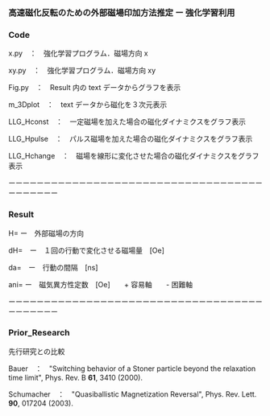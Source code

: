 ### 高速磁化反転のための外部磁場印加方法推定 ー 強化学習利用
### Code
x.py　：　強化学習プログラム．磁場方向 x

xy.py　：　強化学習プログラム．磁場方向 xy

Fig.py　：　Result 内の text データからグラフを表示

m_3Dplot　：　text データから磁化を３次元表示

LLG_Hconst　：　一定磁場を加えた場合の磁化ダイナミクスをグラフ表示

LLG_Hpulse　：　パルス磁場を加えた場合の磁化ダイナミクスをグラフ表示

LLG_Hchange　：　磁場を線形に変化させた場合の磁化ダイナミクスをグラフ表示

ーーーーーーーーーーーーーーーーーーーーーーーーーーーーーーーーーーーーーーーーーーー
### Result
H=  ー　外部磁場の方向

dH=　ー　１回の行動で変化させる磁場量　[Oe]

da=　ー　行動の間隔　[ns]

ani= ー　磁気異方性定数　[Oe]　　+ 容易軸　　- 困難軸

ーーーーーーーーーーーーーーーーーーーーーーーーーーーーーーーーーーーーーーーーーーー
### Prior_Research
先行研究との比較

Bauer　：　"Switching behavior of a Stoner particle beyond the relaxation time limit", Phys. Rev. B **61**, 3410 (2000).

Schumacher　：　"Quasiballistic Magnetization Reversal", Phys. Rev. Lett. **90**, 017204 (2003).

